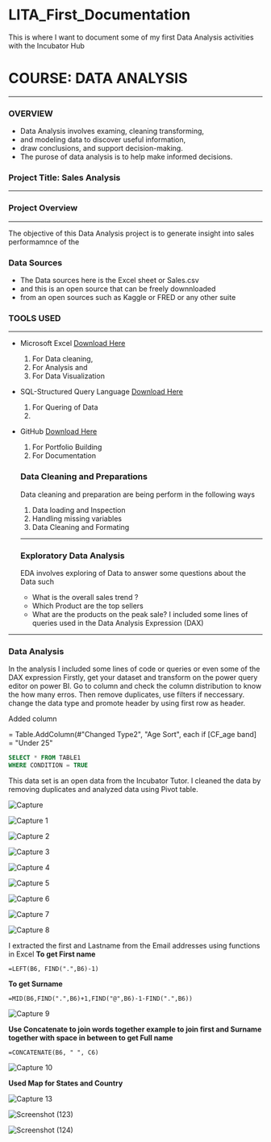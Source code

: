 # LITA_First_Documentation
This is where I want to document some of my first Data Analysis activities with the Incubator Hub

# COURSE: DATA ANALYSIS

---

### OVERVIEW
- Data Analysis involves examing, cleaning transforming, 
- and modeling data to discover useful information,
- draw conclusions, and support decision-making.
- The purose of data analysis is to help make informed decisions.



### Project Title: Sales Analysis
---
### Project Overview
---
The objective of this Data Analysis project is to generate insight into sales performamnce of the 

### Data Sources 
- The Data sources here is the Excel sheet or Sales.csv 
- and this is an open source that can be freely downnloaded
- from an open sources such as Kaggle or  FRED or any other suite

### TOOLS USED
---
- Microsoft Excel [Download Here](https://www.microsoft.com)
  1. For Data cleaning,
  2. For Analysis and
  3. For Data Visualization
     
- SQL-Structured Query Language  [Download Here](https://www.microsoft.com/en-us/sql-server/sql-server-downloads)
  1. For Quering of Data
  2. 
- GitHub                  [Download Here](https://www.github.com)
  1. For Portfolio Building
  2. For Documentation
 
 
  ### Data Cleaning and Preparations
  Data cleaning and preparation are being perform in the following ways
  1. Data loading and Inspection
  2. Handling missing variables
  3. Data Cleaning and Formating
  ---   
  ### Exploratory Data Analysis
  EDA involves exploring of Data to answer some questions about the Data such
  - What is the overall sales trend ?
  - Which Product are the top sellers
  - What are the products on the peak sale?
    I included some lines of queries used in the Data Analysis Expression (DAX)
---
  ### Data Analysis
  In the analysis I included some lines of code or queries or even some of the DAX expression
  Firstly, get your dataset and transform on the power query editor on power BI.
  Go to column and check the column distribution to know the how many erros. Then remove duplicates, use filters if neccessary.
  change the data type and promote header by using  first row as header. 
  
  Added column 

= Table.AddColumn(#"Changed Type2", "Age Sort", each if [CF_age band] = "Under 25" 

  
  ```SQL
  SELECT * FROM TABLE1
  WHERE CONDITION = TRUE
  ```

This data set is an open data from the Incubator Tutor. I cleaned the data by removing duplicates and analyzed data using  Pivot table.

![Capture](https://github.com/user-attachments/assets/7b823a50-c0f4-4e3c-8bbe-a0c7628a59ce)

![Capture 1](https://github.com/user-attachments/assets/74d7a241-3dc6-4345-b6e5-edbf94a7ecd3)


![Capture 2](https://github.com/user-attachments/assets/5192eef6-190b-4727-9e41-efec4770d338)


![Capture 3](https://github.com/user-attachments/assets/d2178fe6-3176-4bb3-b36d-da0ff1479af1)

![Capture 4](https://github.com/user-attachments/assets/c374ffa0-3f13-4db0-a3d5-0af59660d9d5)

![Capture 5](https://github.com/user-attachments/assets/e6a9561c-6beb-4a03-8a5d-65d9685b4e66)

![Capture 6](https://github.com/user-attachments/assets/fecb8908-222c-46da-80bb-edc4aeb6d19c)

![Capture 7](https://github.com/user-attachments/assets/d1f349ad-aa27-4555-8edf-cb383f0a8c90)

![Capture 8](https://github.com/user-attachments/assets/0325d57f-5449-40ed-9561-c29c3e3cc1e7)

I extracted the first and Lastname from the Email addresses using functions in Excel 
**To get First name**
````
=LEFT(B6, FIND(".",B6)-1)
````
**To get Surname**
```` 
=MID(B6,FIND(".",B6)+1,FIND("@",B6)-1-FIND(".",B6))
 `````
![Capture 9](https://github.com/user-attachments/assets/7b6c9bb2-4767-44fd-99b9-a39040d7409c)


**Use Concatenate to join words together example to join first and Surname together with space in between to get Full name**

````
=CONCATENATE(B6, " ", C6)
````

![Capture 10](https://github.com/user-attachments/assets/69e38868-c5a3-4734-a660-35927eb7e96f)

**Used Map for States and Country**

![Capture 13](https://github.com/user-attachments/assets/8448ecf9-24b1-44f4-a96e-daf0e8b2873f)


![Screenshot (123)](https://github.com/user-attachments/assets/357bed06-d243-479f-98fb-124ca1243b69)


![Screenshot (124)](https://github.com/user-attachments/assets/de3170ca-2af2-42d1-8d25-6f3913941e50)



